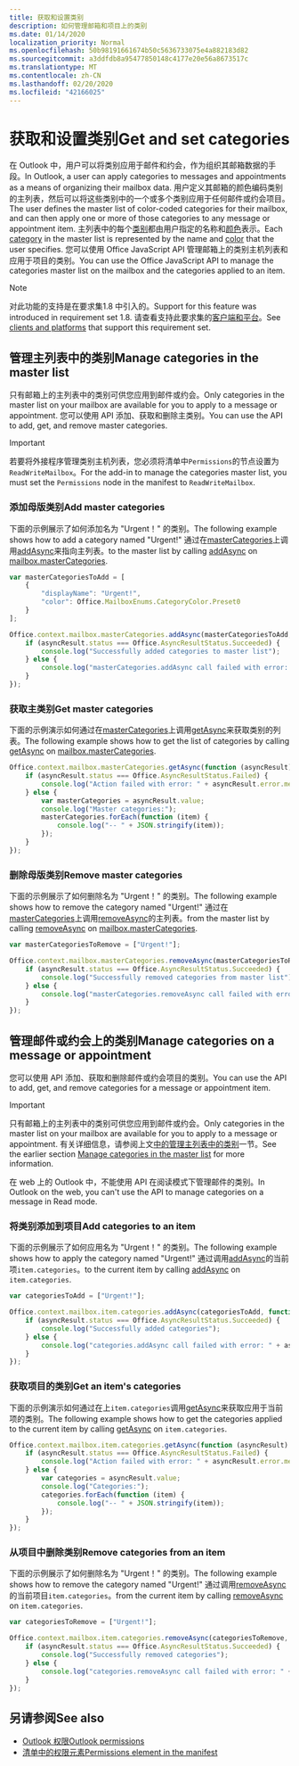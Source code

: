 ```yaml
---
title: 获取和设置类别
description: 如何管理邮箱和项目上的类别
ms.date: 01/14/2020
localization_priority: Normal
ms.openlocfilehash: 50b98191661674b50c5636733075e4a882183d82
ms.sourcegitcommit: a3ddfdb8a95477850148c4177e20e56a8673517c
ms.translationtype: MT
ms.contentlocale: zh-CN
ms.lasthandoff: 02/20/2020
ms.locfileid: "42166025"
---
```

# <a name="get-and-set-categories"></a><span data-ttu-id="baee5-103">获取和设置类别</span><span class="sxs-lookup"><span data-stu-id="baee5-103">Get and set categories</span></span>

<span data-ttu-id="baee5-104">在 Outlook 中，用户可以将类别应用于邮件和约会，作为组织其邮箱数据的手段。</span><span class="sxs-lookup"><span data-stu-id="baee5-104">In Outlook, a user can apply categories to messages and appointments as a means of organizing their mailbox data.</span></span> <span data-ttu-id="baee5-105">用户定义其邮箱的颜色编码类别的主列表，然后可以将这些类别中的一个或多个类别应用于任何邮件或约会项目。</span><span class="sxs-lookup"><span data-stu-id="baee5-105">The user defines the master list of color-coded categories for their mailbox, and can then apply one or more of those categories to any message or appointment item.</span></span> <span data-ttu-id="baee5-106">主列表中的每个[类别](/javascript/api/outlook/office.categorydetails)都由用户指定的名称和[颜色](/javascript/api/outlook/office.mailboxenums.categorycolor)表示。</span><span class="sxs-lookup"><span data-stu-id="baee5-106">Each [category](/javascript/api/outlook/office.categorydetails) in the master list is represented by the name and [color](/javascript/api/outlook/office.mailboxenums.categorycolor) that the user specifies.</span></span> <span data-ttu-id="baee5-107">您可以使用 Office JavaScript API 管理邮箱上的类别主机列表和应用于项目的类别。</span><span class="sxs-lookup"><span data-stu-id="baee5-107">You can use the Office JavaScript API to manage the categories master list on the mailbox and the categories applied to an item.</span></span>

> [!NOTE]
> <span data-ttu-id="baee5-108">对此功能的支持是在要求集1.8 中引入的。</span><span class="sxs-lookup"><span data-stu-id="baee5-108">Support for this feature was introduced in requirement set 1.8.</span></span> <span data-ttu-id="baee5-109">请查看支持此要求集的[客户端和平台](../reference/requirement-sets/outlook-api-requirement-sets.md#requirement-sets-supported-by-exchange-servers-and-outlook-clients)。</span><span class="sxs-lookup"><span data-stu-id="baee5-109">See [clients and platforms](../reference/requirement-sets/outlook-api-requirement-sets.md#requirement-sets-supported-by-exchange-servers-and-outlook-clients) that support this requirement set.</span></span>

## <a name="manage-categories-in-the-master-list"></a><span data-ttu-id="baee5-110">管理主列表中的类别</span><span class="sxs-lookup"><span data-stu-id="baee5-110">Manage categories in the master list</span></span>

<span data-ttu-id="baee5-111">只有邮箱上的主列表中的类别可供您应用到邮件或约会。</span><span class="sxs-lookup"><span data-stu-id="baee5-111">Only categories in the master list on your mailbox are available for you to apply to a message or appointment.</span></span> <span data-ttu-id="baee5-112">您可以使用 API 添加、获取和删除主类别。</span><span class="sxs-lookup"><span data-stu-id="baee5-112">You can use the API to add, get, and remove master categories.</span></span>

> [!IMPORTANT]
> <span data-ttu-id="baee5-113">若要将外接程序管理类别主机列表，您必须将清单中`Permissions`的节点设置为`ReadWriteMailbox`。</span><span class="sxs-lookup"><span data-stu-id="baee5-113">For the add-in to manage the categories master list, you must set the `Permissions` node in the manifest to `ReadWriteMailbox`.</span></span>

### <a name="add-master-categories"></a><span data-ttu-id="baee5-114">添加母版类别</span><span class="sxs-lookup"><span data-stu-id="baee5-114">Add master categories</span></span>

<span data-ttu-id="baee5-115">下面的示例展示了如何添加名为 "Urgent！" 的类别。</span><span class="sxs-lookup"><span data-stu-id="baee5-115">The following example shows how to add a category named "Urgent!"</span></span> <span data-ttu-id="baee5-116">通过在[masterCategories](/javascript/api/outlook/office.mailbox#mastercategories)上调用[addAsync](/javascript/api/outlook/office.mastercategories#addasync-categories--options--callback-)来指向主列表。</span><span class="sxs-lookup"><span data-stu-id="baee5-116">to the master list by calling [addAsync](/javascript/api/outlook/office.mastercategories#addasync-categories--options--callback-) on [mailbox.masterCategories](/javascript/api/outlook/office.mailbox#mastercategories).</span></span>

```js
var masterCategoriesToAdd = [
    {
        "displayName": "Urgent!",
        "color": Office.MailboxEnums.CategoryColor.Preset0
    }
];

Office.context.mailbox.masterCategories.addAsync(masterCategoriesToAdd, function (asyncResult) {
    if (asyncResult.status === Office.AsyncResultStatus.Succeeded) {
        console.log("Successfully added categories to master list");
    } else {
        console.log("masterCategories.addAsync call failed with error: " + asyncResult.error.message);
    }
});
```

### <a name="get-master-categories"></a><span data-ttu-id="baee5-117">获取主类别</span><span class="sxs-lookup"><span data-stu-id="baee5-117">Get master categories</span></span>

<span data-ttu-id="baee5-118">下面的示例演示如何通过在[masterCategories](/javascript/api/outlook/office.mailbox#mastercategories)上调用[getAsync](/javascript/api/outlook/office.mastercategories#getasync-options--callback-)来获取类别的列表。</span><span class="sxs-lookup"><span data-stu-id="baee5-118">The following example shows how to get the list of categories by calling [getAsync](/javascript/api/outlook/office.mastercategories#getasync-options--callback-) on [mailbox.masterCategories](/javascript/api/outlook/office.mailbox#mastercategories).</span></span>

```js
Office.context.mailbox.masterCategories.getAsync(function (asyncResult) {
    if (asyncResult.status === Office.AsyncResultStatus.Failed) {
        console.log("Action failed with error: " + asyncResult.error.message);
    } else {
        var masterCategories = asyncResult.value;
        console.log("Master categories:");
        masterCategories.forEach(function (item) {
            console.log("-- " + JSON.stringify(item));
        });
    }
});
```

### <a name="remove-master-categories"></a><span data-ttu-id="baee5-119">删除母版类别</span><span class="sxs-lookup"><span data-stu-id="baee5-119">Remove master categories</span></span>

<span data-ttu-id="baee5-120">下面的示例展示了如何删除名为 "Urgent！" 的类别。</span><span class="sxs-lookup"><span data-stu-id="baee5-120">The following example shows how to remove the category named "Urgent!"</span></span> <span data-ttu-id="baee5-121">通过在[masterCategories](/javascript/api/outlook/office.mailbox#mastercategories)上调用[removeAsync](/javascript/api/outlook/office.mastercategories#removeasync-categories--options--callback-)的主列表。</span><span class="sxs-lookup"><span data-stu-id="baee5-121">from the master list by calling [removeAsync](/javascript/api/outlook/office.mastercategories#removeasync-categories--options--callback-) on [mailbox.masterCategories](/javascript/api/outlook/office.mailbox#mastercategories).</span></span>

```js
var masterCategoriesToRemove = ["Urgent!"];

Office.context.mailbox.masterCategories.removeAsync(masterCategoriesToRemove, function (asyncResult) {
    if (asyncResult.status === Office.AsyncResultStatus.Succeeded) {
        console.log("Successfully removed categories from master list");
    } else {
        console.log("masterCategories.removeAsync call failed with error: " + asyncResult.error.message);
    }
});
```

## <a name="manage-categories-on-a-message-or-appointment"></a><span data-ttu-id="baee5-122">管理邮件或约会上的类别</span><span class="sxs-lookup"><span data-stu-id="baee5-122">Manage categories on a message or appointment</span></span>

<span data-ttu-id="baee5-123">您可以使用 API 添加、获取和删除邮件或约会项目的类别。</span><span class="sxs-lookup"><span data-stu-id="baee5-123">You can use the API to add, get, and remove categories for a message or appointment item.</span></span>

> [!IMPORTANT]
> <span data-ttu-id="baee5-124">只有邮箱上的主列表中的类别可供您应用到邮件或约会。</span><span class="sxs-lookup"><span data-stu-id="baee5-124">Only categories in the master list on your mailbox are available for you to apply to a message or appointment.</span></span> <span data-ttu-id="baee5-125">有关详细信息，请参阅上文[中的管理主列表中的类别](#manage-categories-in-the-master-list)一节。</span><span class="sxs-lookup"><span data-stu-id="baee5-125">See the earlier section [Manage categories in the master list](#manage-categories-in-the-master-list) for more information.</span></span>
>
> <span data-ttu-id="baee5-126">在 web 上的 Outlook 中，不能使用 API 在阅读模式下管理邮件的类别。</span><span class="sxs-lookup"><span data-stu-id="baee5-126">In Outlook on the web, you can't use the API to manage categories on a message in Read mode.</span></span>

### <a name="add-categories-to-an-item"></a><span data-ttu-id="baee5-127">将类别添加到项目</span><span class="sxs-lookup"><span data-stu-id="baee5-127">Add categories to an item</span></span>

<span data-ttu-id="baee5-128">下面的示例展示了如何应用名为 "Urgent！" 的类别。</span><span class="sxs-lookup"><span data-stu-id="baee5-128">The following example shows how to apply the category named "Urgent!"</span></span> <span data-ttu-id="baee5-129">通过调用[addAsync](/javascript/api/outlook/office.categories#addasync-categories--options--callback-)的当前项`item.categories`。</span><span class="sxs-lookup"><span data-stu-id="baee5-129">to the current item by calling [addAsync](/javascript/api/outlook/office.categories#addasync-categories--options--callback-) on `item.categories`.</span></span>

```js
var categoriesToAdd = ["Urgent!"];

Office.context.mailbox.item.categories.addAsync(categoriesToAdd, function (asyncResult) {
    if (asyncResult.status === Office.AsyncResultStatus.Succeeded) {
        console.log("Successfully added categories");
    } else {
        console.log("categories.addAsync call failed with error: " + asyncResult.error.message);
    }
});
```

### <a name="get-an-items-categories"></a><span data-ttu-id="baee5-130">获取项目的类别</span><span class="sxs-lookup"><span data-stu-id="baee5-130">Get an item's categories</span></span>

<span data-ttu-id="baee5-131">下面的示例演示如何通过在上`item.categories`调用[getAsync](/javascript/api/outlook/office.categories#getasync-options--callback-)来获取应用于当前项的类别。</span><span class="sxs-lookup"><span data-stu-id="baee5-131">The following example shows how to get the categories applied to the current item by calling [getAsync](/javascript/api/outlook/office.categories#getasync-options--callback-) on `item.categories`.</span></span>

```js
Office.context.mailbox.item.categories.getAsync(function (asyncResult) {
    if (asyncResult.status === Office.AsyncResultStatus.Failed) {
        console.log("Action failed with error: " + asyncResult.error.message);
    } else {
        var categories = asyncResult.value;
        console.log("Categories:");
        categories.forEach(function (item) {
            console.log("-- " + JSON.stringify(item));
        });
    }
});
```

### <a name="remove-categories-from-an-item"></a><span data-ttu-id="baee5-132">从项目中删除类别</span><span class="sxs-lookup"><span data-stu-id="baee5-132">Remove categories from an item</span></span>

<span data-ttu-id="baee5-133">下面的示例展示了如何删除名为 "Urgent！" 的类别。</span><span class="sxs-lookup"><span data-stu-id="baee5-133">The following example shows how to remove the category named "Urgent!"</span></span> <span data-ttu-id="baee5-134">通过调用[removeAsync](/javascript/api/outlook/office.categories#removeasync-categories--options--callback-)的当前项目`item.categories`。</span><span class="sxs-lookup"><span data-stu-id="baee5-134">from the current item by calling [removeAsync](/javascript/api/outlook/office.categories#removeasync-categories--options--callback-) on `item.categories`.</span></span>

```js
var categoriesToRemove = ["Urgent!"];

Office.context.mailbox.item.categories.removeAsync(categoriesToRemove, function (asyncResult) {
    if (asyncResult.status === Office.AsyncResultStatus.Succeeded) {
        console.log("Successfully removed categories");
    } else {
        console.log("categories.removeAsync call failed with error: " + asyncResult.error.message);
    }
});
```

## <a name="see-also"></a><span data-ttu-id="baee5-135">另请参阅</span><span class="sxs-lookup"><span data-stu-id="baee5-135">See also</span></span>

- [<span data-ttu-id="baee5-136">Outlook 权限</span><span class="sxs-lookup"><span data-stu-id="baee5-136">Outlook permissions</span></span>](understanding-outlook-add-in-permissions.md)
- [<span data-ttu-id="baee5-137">清单中的权限元素</span><span class="sxs-lookup"><span data-stu-id="baee5-137">Permissions element in the manifest</span></span>](../reference/manifest/permissions.md)
